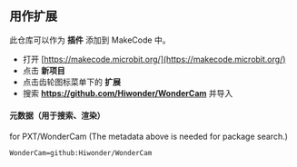 

## 用作扩展

此仓库可以作为 **插件** 添加到 MakeCode 中。

* 打开 [https://makecode.microbit.org/](https://makecode.microbit.org/)
* 点击 **新项目**
* 点击齿轮图标菜单下的 **扩展**
* 搜索 **https://github.com/Hiwonder/WonderCam** 并导入


#### 元数据（用于搜索、渲染）

for PXT/WonderCam
(The metadata above is needed for package search.)

```package
WonderCam=github:Hiwonder/WonderCam
```
